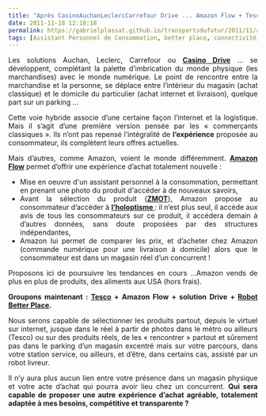 ```yaml
---
title: "Après CasinoAuchanLeclercCarrefour Drive ... Amazon Flow + Tesco + Drive + BetterPlace"
date: 2011-11-18 12:18:18
permalink: https://gabrielplassat.github.io/transportsdufutur/2011/11/apres-casinoauchanleclerccarrefour-drive-amazon-flow-tesco-drive-betterplace.html
tags: [Assistant Personnel de Consommation, better place, connectivité, données réelles, drive-in, holoptisme, intelligence collective, internet, iphone, logistique, marchandises, téléphone]
---
```


<p style="text-align: justify">Les solutions Auchan, Leclerc, Carrefour ou <strong><a href="http://www.mescoursescasino.fr/Pages/Index.aspx">Casino Drive</a></strong> … se développent, complétant la palette d’imbrication du monde physique (les marchandises) avec le monde numérique. Le point de rencontre entre la marchandise et la personne, se déplace entre l’intérieur du magasin (achat classique) et le domicile du particulier (achat internet et livraison), quelque part sur un parking …</p> <p style="text-align: justify">Cette voie hybride associe d’une certaine façon l’internet et la logistique. Mais il s’agit d’une première version pensée par les « commerçants classiques ». Ils n’ont pas repensé l’intégralité de <strong>l’expérience</strong> proposée au consommateur, ils complètent leurs offres actuelles.</p> <p style="text-align: justify">Mais d’autres, comme Amazon, voient le monde différemment. <strong><a href="http://augmentedmedia.net/2011/11/03/amazon-flow-un-petit-pas-pour-la-realite-augmentee-un-grand-pas-pour-amazon/">Amazon Flow</a></strong> permet d’offrir une expérience d’achat totalement nouvelle : </p>  <!--more-->   <ul style="text-align: justify"> <li>Mise en oeuvre d'un assistant personnel à la consommation, permettant en prenant une photo du produit d'accéder à de nouveaux savoirs,</li> <li>Avant la sélection du      produit (<strong><a href="https://gabrielplassat.github.io/transportsdufutur/2011/11/google-zero-moment-of-truth.html">ZMOT</a></strong>),      Amazon propose au consommateur d’accéder à <strong><a href="https://gabrielplassat.github.io/transportsdufutur/2011/11/intelligence-collective-et-transports-du-futur.html">l’holoptisme </a></strong>: il n’est plus seul, il      accède aux avis de tous les consommateurs sur ce produit, il accédera      demain à d’autres données, sans doute proposées par des structures indépendantes,</li> <li>Amazon lui permet de      comparer les prix, et d’acheter chez Amazon (commande numérique pour une      livraison à domicile) alors que le consommateur est dans un magasin réel      d’un concurrent !</li> </ul> <p style="text-align: justify">Proposons ici de poursuivre les tendances en cours …Amazon vends de plus en plus de produits, des aliments aux USA (hors frais).</p> <p style="text-align: justify"><strong>Groupons maintenant : <a href="https://gabrielplassat.github.io/transportsdufutur/2011/06/le-supermarche-sur-le-quai-du-metro-livraison-a-domicile.html">Tesco</a> + Amazon Flow + solution Drive + <a href="http://www.youtube.com/watch?v=4lp_6VyIeSY">Robot Better Place</a></strong><strong>.</strong></p> <p style="text-align: justify">Nous serons capable de sélectionner les produits partout, depuis le virtuel sur internet, jusque dans le réel à partir de photos dans le métro ou ailleurs (Tesco) ou sur des produits réels, de les « rencontrer » partout et sûrement pas dans le parking d’un magasin excentré mais sur votre parcours, dans votre station service, ou ailleurs, et d’être, dans certains cas, assisté par un robot livreur.</p> <p style="text-align: justify">Il n’y aura plus aucun lien entre votre présence dans un magasin physique et votre acte d’achat qui pourra avoir lieu chez un concurrent. <strong>Qui sera capable de proposer une autre expérience d’achat agréable, totalement adaptée à mes besoins, compétitive et transparente ?</strong></p>
